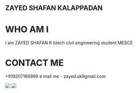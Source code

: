 ## ZAYED SHAFAN KALAPPADAN 
# WHO AM I 
I am ZAYED SHAFAN K btech civil engineering student MESCE


# CONTACT ME 
+919207169999
e mail me - zayed.sk9gmail.com



<img src=http://IMG-20170804-WA0051[1].jpg>
<img src=https://github.com/zayedshafank/zayedshafank.github.io/blob/master/IMG-20170804-WA0051%5B1%5D.jpg>
